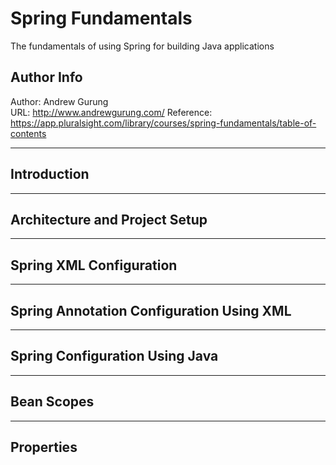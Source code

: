 # Spring Fundamentals
The fundamentals of using Spring for building Java applications

Author Info
-----------
Author: Andrew Gurung <br>
URL: http://www.andrewgurung.com/
Reference: https://app.pluralsight.com/library/courses/spring-fundamentals/table-of-contents

-----------

## Introduction

-----------

## Architecture and Project Setup

-----------

## Spring XML Configuration

-----------

## Spring Annotation Configuration Using XML

-----------

## Spring Configuration Using Java

-----------

## Bean Scopes

-----------

## Properties
